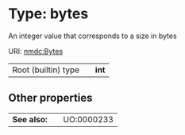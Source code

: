 
# Type: bytes


An integer value that corresponds to a size in bytes

URI: [nmdc:Bytes](https://microbiomedata/meta/Bytes)

|  |  |  |
| --- | --- | --- |
| Root (builtin) type | | **int** |

## Other properties

|  |  |  |
| --- | --- | --- |
| **See also:** | | UO:0000233 |

